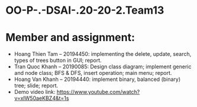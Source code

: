 
# OO-P-.-DSAI-.20-20-2.Team13
# Member and assignment:
* Hoang Thien Tam – 20194450: implementing the delete, update, search, types of trees button in GUI; report.
* Tran Quoc Khanh – 20190085: Design class diagram; implement generic and node class; BFS & DFS, insert operation;  main menu; report.
* Hoang Van Khanh – 20194440: implement binary, balanced (binary) tree; slide; report.
* Demo video link: https://www.youtube.com/watch?v=xIW50aeKBZ4&t=1s

